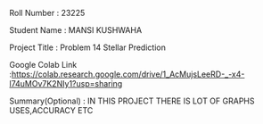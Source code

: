 Roll Number       : 23225 

Student Name      :    MANSI KUSHWAHA

Project Title     :   Problem 14 Stellar Prediction 

Google Colab Link :https://colab.research.google.com/drive/1_AcMujsLeeRD-_-x4-l74uMOv7K2NIy1?usp=sharing

Summary(Optional) :   IN THIS PROJECT THERE IS LOT OF GRAPHS USES,ACCURACY ETC
